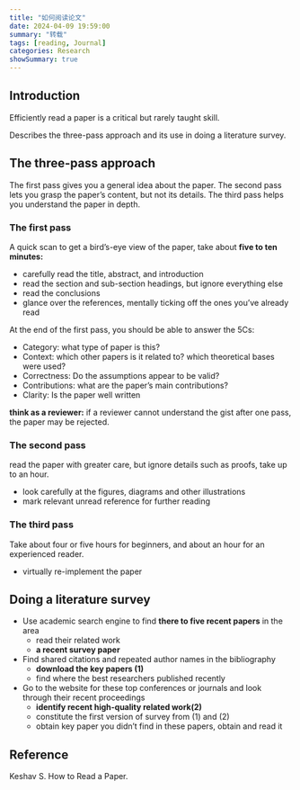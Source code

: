 ```yaml
---
title: "如何阅读论文"
date: 2024-04-09 19:59:00
summary: "转载"
tags: [reading, Journal]
categories: Research
showSummary: true
---
```



## Introduction

Efficiently read a paper is a critical but rarely taught skill.

Describes the three-pass approach and its use in doing a literature survey.

## The three-pass approach

The first pass gives you a general idea about the paper. The second pass lets you grasp the paper’s content, but not its details. The third pass helps you understand the paper in depth.

### The first pass

A quick scan to get a bird’s-eye view of the paper, take about **five to ten minutes:**

- carefully read the title, abstract, and introduction
- read the section and sub-section headings, but ignore everything else
- read the conclusions
- glance over the references, mentally ticking off the ones you’ve already read

At the end of the first pass, you should be able to answer the 5Cs:

- Category: what type of paper is this?
- Context: which other papers is it related to? which theoretical bases were used?
- Correctness: Do the assumptions appear to be valid?
- Contributions: what are the paper’s main contributions?
- Clarity: Is the paper well written

**think as a reviewer:** if a reviewer cannot understand the gist after one pass, the paper may be rejected.

### The second pass

read the paper with greater care, but ignore details such as proofs, take up to an hour.

- look carefully at the figures, diagrams and other illustrations
- mark relevant unread reference for further reading

### The third pass

Take about four or five hours for beginners, and about an hour for an experienced reader.

- virtually re-implement the paper

## Doing a literature survey

- Use academic search engine to find **there to five recent papers** in the area
    - read their related work
    - **a recent survey paper**
- Find shared citations and repeated author names in the bibliography
    - **download the key papers (1)**
    - find where the best researchers published recently
- Go to the website for these top conferences or journals and look through their recent proceedings
    - **identify recent high-quality related work(2)**
    - constitute the first version of survey from (1) and (2)
    - obtain key paper you didn’t find in these papers, obtain and read it

## Reference

Keshav S. How to Read a Paper.
